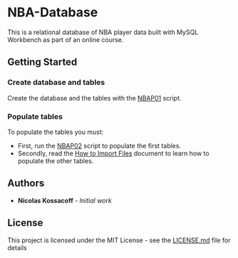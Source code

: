 # NBA-Database
This is a relational database of NBA player data built with MySQL Workbench as part of an online course.

## Getting Started
### Create database and tables
Create the database and the tables with the [NBAP01](https://github.com/nicokossacoff/NBA-Database/blob/main/scripts/NBAP01-db-table-creation.sql) script. 

### Populate tables
To populate the tables you must:
- First, run the [NBAP02](https://github.com/nicokossacoff/NBA-Database/blob/main/scripts/NBAP02-insert.sql) script to populate the first tables.
- Secondly, read the [How to Import Files](https://github.com/nicokossacoff/NBA-Database/blob/main/docs/How%20to%20Import%20Files.pdf) document to learn how to populate the other tables.

## Authors
- **Nicolas Kossacoff** - *Initial work*

## License
This project is licensed under the MIT License - see the [LICENSE.md](https://github.com/nicokossacoff/NBA-Database/blob/main/LICENSE) file for details
